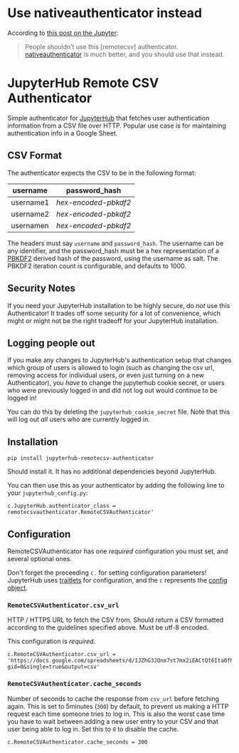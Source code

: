 # Use nativeauthenticator instead

According to [this post on the Jupyter](https://discourse.jupyter.org/t/keep-jupyterhub-usernames-passwords-in-a-google-sheet/4329/2):
> People shouldn’t use this [remotecsv] authenticator.
> [nativeauthenticator](https://github.com/jupyterhub/nativeauthenticator)
> is much better, and you should use that instead.

# JupyterHub Remote CSV Authenticator #

Simple authenticator for [JupyterHub](http://github.com/jupyter/jupyterhub/)
that fetches user authentication information from a CSV file over HTTP. Popular
use case is for maintaining authentication info in a Google Sheet.

## CSV Format ##

The authenticator expects the CSV to be in the following format:

| username  | password_hash        |
| ----------|----------------------|
| username1 | *hex-encoded-pbkdf2* |
| username2 | *hex-encoded-pbkdf2* |
| usernamen | *hex-encoded-pbkdf2* |

The headers must say `username` and `password_hash`. The username can be any
identifier, and the password_hash must be a hex representation of a [PBKDF2](https://en.wikipedia.org/wiki/PBKDF2)
derived hash of the password, using the username as salt. The PBKDF2 iteration
count is configurable, and defaults to 1000.

## Security Notes ##

If you need your JupyterHub installation to be highly secure, do *not* use this
Authenticator! It trades off some security for a lot of convenience, which might
or might not be the right tradeoff for your JupyterHub installation.

## Logging people out ##

If you make any changes to JupyterHub's authentication setup that changes
which group of users is allowed to login (such as changing the csv url,
removing access for individual users, or even just turning on a new Authenticator), you *have* to change the  jupyterhub cookie secret, or 
users who were previously logged in and did not log out would continue to be
logged in!

You can do this by deleting the `jupyterhub_cookie_secret` file. Note 
that this will log out *all* users who are currently logged in.

## Installation ##

```
pip install jupyterhub-remotecsv-authenticator
```

Should install it. It has no additional dependencies beyond JupyterHub.

You can then use this as your authenticator by adding the following line to
your `jupyterhub_config.py`:

```
c.JupyterHub.authenticator_class = remotecsvauthenticator.RemoteCSVAuthenticator'
```

## Configuration ##

RemoteCSVAuthenticator has one *required* configuration you must set, and 
several optional ones.

Don't forget the preceeding `c.` for setting configuration parameters! 
JupyterHub uses [traitlets](https://traitlets.readthedocs.io) for 
configuration, and the `c` represents the [config object](https://traitlets.readthedocs.io/en/stable/config.html).

### `RemoteCSVAuthenticator.csv_url` ###

HTTP / HTTPS URL to fetch the CSV from. Should return a CSV formatted 
according to the guidelines specified above. Must be utf-8 encoded.

This configuration is *required*.

```
c.RemoteCSVAuthenticator.csv_url = 'https://docs.google.com/spreadsheets/d/1JZhG3JQnm7st7mx2iEACtQt6Ita0fNTaatzBjz3plKo/pub?gid=0&single=true&output=csv'
```

### `RemoteCSVAuthenticator.cache_seconds` ###

Number of seconds to cache the response from `csv_url` before fetching again.
This is set to 5minutes (`300`) by default, to prevent us making a HTTP
request each time someone tries to log in. This is also the worst case
time you have to wait between adding a new user entry to your CSV and that
user being able to log in. Set this to `0` to disable the cache.

```
c.RemoteCSVAuthenticator.cache_seconds = 300
```
